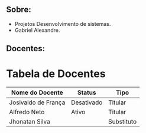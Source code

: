 ## Sobre:

- Projetos Desenvolvimento de sistemas.
- Gabriel Alexandre.

## Docentes:

# Tabela de Docentes

| Nome do Docente      | Status    | Tipo       |
|----------------------|-----------|------------|
| Josivaldo de França  | Desativado| Titular    |
| Alfredo Neto           | Ativo     | Titular    |
| Jhonatan Silva             |           | Substituto |



